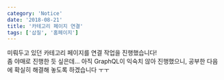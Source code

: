 ```yaml
---
category: 'Notice'
date: '2018-08-21'
title: '카테고리 페이지 연결'
tags: ['삽질', '홈페이지']
---
```


미뤄두고 있던 카테고리 페이지를 연결 작업을 진행했습니다!  
좀 야매로 진행한 듯 싶은데... 아직 GraphQL이 익숙치 않아 진행했으니, 공부한 다음에 확실히 해결해 놓도록 하겠습니다 ㅜㅜ
